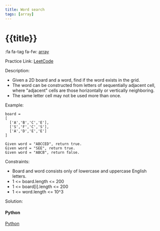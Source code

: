 ```yaml
---
title: Word search
tags: [array]
---
```


# {{title}}

:fa fa-tag fa-fw: [array]({{tagspath}}/array)

Practice Link: [LeetCode](https://leetcode.com/problems/word-search/)

Description:

- Given a 2D board and a word, find if the word exists in the grid.
- The word can be constructed from letters of sequentially adjacent cell, where "adjacent" cells are those horizontally or vertically neighboring.
- The same letter cell may not be used more than once.

Example:

```text
board =
[
  ['A','B','C','E'],
  ['S','F','C','S'],
  ['A','D','E','E']
]

Given word = "ABCCED", return true.
Given word = "SEE", return true.
Given word = "ABCB", return false.
```

Constraints:

- Board and word consists only of lowercase and uppercase English letters.
- 1 <= board.length <= 200
- 1 <= board[i].length <= 200
- 1 <= word.length <= 10^3

Solution:

<!-- tabs:start -->
#### **Python**

[Python](../pycode/array/word-search.py ':include :type=code')
<!-- tabs:end -->
